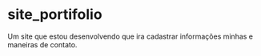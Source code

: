 # site_portifolio
Um site que estou desenvolvendo que ira cadastrar informações minhas e maneiras de contato.
